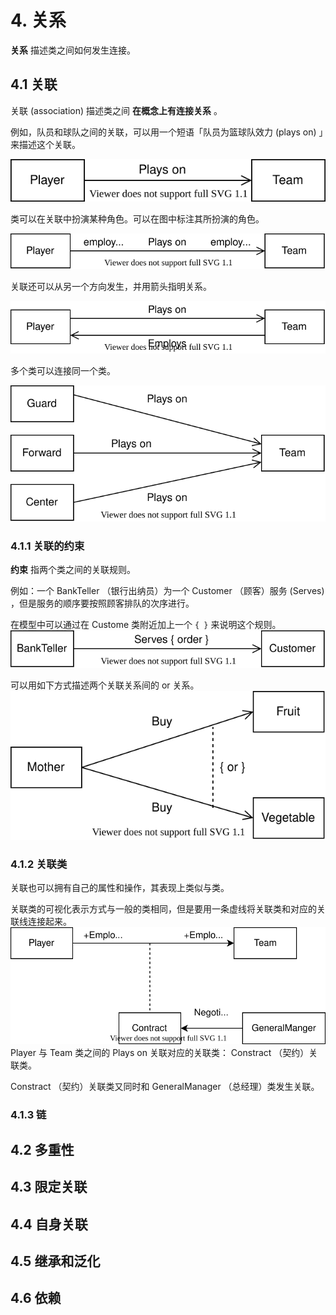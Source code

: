 # 4. 关系

**关系** 描述类之间如何发生连接。  

## 4.1 关联

关联 (association) 描述类之间 **在概念上有连接关系** 。  

例如，队员和球队之间的关联，可以用一个短语「队员为篮球队效力 (plays on) 」来描述这个关联。  

![association 示例图片 1](../pic/p4-1.svg)  

类可以在关联中扮演某种角色。可以在图中标注其所扮演的角色。  

![association 示例图片 2](../pic/p4-2.svg)  

关联还可以从另一个方向发生，并用箭头指明关系。  

![association 示例图片 3](../pic/p4-3.svg)  

多个类可以连接同一个类。  

![association 示例图片 4](../pic/p4-4.svg)  

### 4.1.1 关联的约束

**约束** 指两个类之间的关联规则。  

例如：一个 BankTeller （银行出纳员）为一个 Customer （顾客）服务 (Serves) ，但是服务的顺序要按照顾客排队的次序进行。  

在模型中可以通过在 Custome 类附近加上一个 ```{ }``` 来说明这个规则。  
![association 示例图片 5](../pic/p4-5.svg)  

可以用如下方式描述两个关联关系间的 or 关系。  
![association 示例图片 6](../pic/p4-6.svg)  

### 4.1.2 关联类

关联也可以拥有自己的属性和操作，其表现上类似与类。  

关联类的可视化表示方式与一般的类相同，但是要用一条虚线将关联类和对应的关联线连接起来。  
![association 示例图片 7](../pic/p4-7.svg)  
Player 与 Team 类之间的 Plays on 关联对应的关联类： Constract （契约）关联类。  

Constract （契约）关联类又同时和 GeneralManager （总经理）类发生关联。  

### 4.1.3 链

## 4.2 多重性

## 4.3 限定关联

## 4.4 自身关联

## 4.5 继承和泛化

## 4.6 依赖

